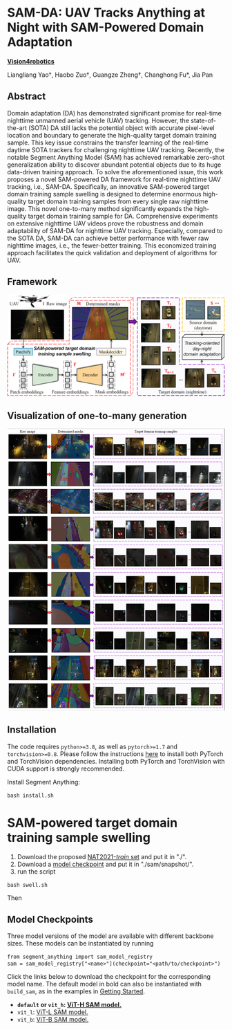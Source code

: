 # SAM-DA: UAV Tracks Anything at Night with SAM-Powered Domain Adaptation

**[Vision4robotics](https://vision4robotics.github.io/)**

Liangliang Yao†, Haobo Zuo†, Guangze Zheng†, Changhong Fu*, Jia Pan

## Abstract
Domain adaptation (DA) has demonstrated significant promise for real-time nighttime unmanned aerial vehicle (UAV)
tracking. However, the state-of-the-art (SOTA) DA still lacks the potential object with accurate pixel-level location and boundary to
generate the high-quality target domain training sample. This key issue constrains the transfer learning of the real-time daytime SOTA
trackers for challenging nighttime UAV tracking. Recently, the notable Segment Anything Model (SAM) has achieved remarkable
zero-shot generalization ability to discover abundant potential objects due to its huge data-driven training approach. To solve the
aforementioned issue, this work proposes a novel SAM-powered DA framework for real-time nighttime UAV tracking, i.e., SAM-DA.
Specifically, an innovative SAM-powered target domain training sample swelling is designed to determine enormous high-quality target
domain training samples from every single raw nighttime image. This novel one-to-many method significantly expands the high-quality
target domain training sample for DA. Comprehensive experiments on extensive nighttime UAV videos prove the robustness and
domain adaptability of SAM-DA for nighttime UAV tracking. Especially, compared to the SOTA DA, SAM-DA can achieve better
performance with fewer raw nighttime images, i.e., the fewer-better training. This economized training approach facilitates the quick
validation and deployment of algorithms for UAV.
## Framework
![Framework](https://github.com/vision4robotics/SAM-DA/blob/SAM/assets/framework.png)
## Visualization of one-to-many generation
![One-to-many generation](https://github.com/vision4robotics/SAM-DA/blob/SAM/assets/one-to-many_generation.png)
## Installation

The code requires `python>=3.8`, as well as `pytorch>=1.7` and `torchvision>=0.8`. Please follow the instructions [here](https://pytorch.org/get-started/locally/) to install both PyTorch and TorchVision dependencies. Installing both PyTorch and TorchVision with CUDA support is strongly recommended.

Install Segment Anything:

```
bash install.sh
```
# SAM-powered target domain training sample swelling

1. Download the proposed [NAT2021-$train$ set](https://vision4robotics.github.io/NAT2021/) and put it in "./". 
2. Download a [model checkpoint](#model-checkpoints) and put it in "./sam/snapshot/". 
3. run the script
```
bash swell.sh
```

Then 
## <a name="Models"></a>Model Checkpoints

Three model versions of the model are available with different backbone sizes. These models can be instantiated by running 
```
from segment_anything import sam_model_registry
sam = sam_model_registry["<name>"](checkpoint="<path/to/checkpoint>")
```
Click the links below to download the checkpoint for the corresponding model name. The default model in bold can also be instantiated with `build_sam`, as in the examples in [Getting Started](#getting-started).

* **`default` or `vit_h`: [ViT-H SAM model.](https://dl.fbaipublicfiles.com/segment_anything/sam_vit_h_4b8939.pth)**
* `vit_l`: [ViT-L SAM model.](https://dl.fbaipublicfiles.com/segment_anything/sam_vit_l_0b3195.pth)
* `vit_b`: [ViT-B SAM model.](https://dl.fbaipublicfiles.com/segment_anything/sam_vit_b_01ec64.pth)

